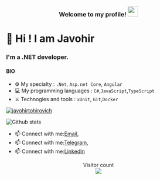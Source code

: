 
<h3 align="center">
  Welcome to my profile!
    <img src="https://media.giphy.com/media/hvRJCLFzcasrR4ia7z/giphy.gif" width="28">
</h3>

# 👋 Hi ! I am Javohir

### I'm a .NET developer.

#### BIO


- ⚙️ My specialty : `.Net`, `Asp.net Core`, `Angular`
- 💻 My programming languages : `C#`,`JavaScript`,`TypeScript`
- ⚔️ Technogies and tools : `xUnit`, `Git`,`Docker`

<p align="left"> <a href="https://github.com/ryo-ma/github-profile-trophy"><img src="https://github-profile-trophy.vercel.app/?username=javohirtohirovich" alt="javohirtohirovich" /></a> </p>

 ![Github stats](https://github-readme-stats.vercel.app/api?username=javohirtohirovich&show_icons=true&theme=dark)
 - 📫 Connect with me:[Email](javoergashev@gmail.com),
 - 📫 Connect with me:[Telegram](https://t.me/javohir_ergashev30),
 - 📫 Connect with me:[LinkedIn](https://www.linkedin.com/in/javohir-erg/) 



<p align="center"> 
  Visitor count<br>
  <img src="https://profile-counter.glitch.me/javohirtohirovich/count.svg" />
</p>
